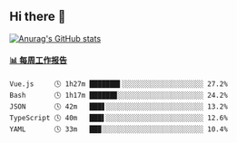 ## Hi there 👋

[![Anurag's GitHub stats](https://github-readme-stats.vercel.app/api?username=OriLight152)](https://github.com/anuraghazra/github-readme-stats)

<!--
**OriLight152/OriLight152** is a ✨ _special_ ✨ repository because its `README.md` (this file) appears on your GitHub profile.

Here are some ideas to get you started:

- 🔭 I’m currently working on ...
- 🌱 I’m currently learning ...
- 👯 I’m looking to collaborate on ...
- 🤔 I’m looking for help with ...
- 💬 Ask me about ...
- 📫 How to reach me: ...
- 😄 Pronouns: ...
- ⚡ Fun fact: ...
-->

<!-- waka-box start -->
#### <a href="https://gist.github.com/92c8d5b388768c10efcba86e82b7c4fb" target="_blank">📊 每周工作报告</a>
```text
Vue.js     🕓 1h27m ███████▌░░░░░░░░░░░░░░░░░░░░ 27.2%
Bash       🕓 1h17m ██████▊░░░░░░░░░░░░░░░░░░░░░ 24.2%
JSON       🕓 42m   ███▋░░░░░░░░░░░░░░░░░░░░░░░░ 13.2%
TypeScript 🕓 40m   ███▌░░░░░░░░░░░░░░░░░░░░░░░░ 12.6%
YAML       🕓 33m   ██▉░░░░░░░░░░░░░░░░░░░░░░░░░ 10.4%
```
<!-- Powered by https://github.com/journey-ad/waka-box-go . -->
<!-- waka-box end -->
